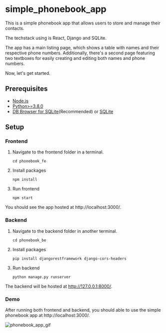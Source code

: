# simple_phonebook_app

This is a simple phonebook app that allows users to store and manage their contacts.

The techstack using is React, Django and SQLite.

The app has a main listing page, which shows a table with names and their respective phone numbers. Additionally, there's a second page featuring two textboxes for easily creating and editing both names and phone numbers.

Now, let's get started.

## Prerequisites

- [Node.js](https://nodejs.org/en)
- [Python>=3.8.0](https://www.python.org/)
- [DB Browser for SQLite](https://sqlitebrowser.org/dl/)(Recommended) or [SQLite](https://www.sqlite.org/index.html)

## Setup

### Frontend

1. Navigate to the frontend folder in a terminal.

   ```
   cd phonebook_fe
   ```

2. Install packages

   ```
   npm install
   ```

3. Run frontend
   ```
   npm start
   ```

You should see the app hosted at http://localhost:3000/.

### Backend

1. Navigate to the backend folder in another terminal.

   ```
   cd phonebook_be
   ```

2. Install packages

   ```
   pip install djangorestframework django-cors-headers
   ```

3. Run backend
   ```
   python manage.py runserver
   ```

The backend will be hosted at http://127.0.0.1:8000/.

### Demo

After running both frontend and backend, you should able to use the simple phonebook app at http://localhost:3000/.

![phonebook_app_gif](https://github.com/annabelle1217/simple_phonebook_app/assets/79887667/ee0fa302-47ab-4712-97af-a1533e079810)
